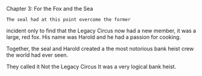 Chapter 3: For the Fox and the Sea

	The seal had at this point overcome the former
incident only to find that the Legacy Circus now
had a new member, it was a large, red fox.
His name was Harold and he had a passion for cooking.

Together, the seal and Harold created a the most
notorious bank heist crew the world had ever seen.

They called it Not the Legacy Circus
It was a very logical bank heist.
